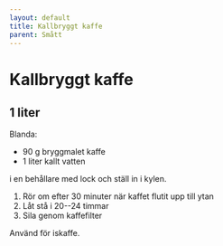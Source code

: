 ```yaml
---
layout: default
title: Kallbryggt kaffe
parent: Smått
---
```


# Kallbryggt kaffe

## 1 liter

Blanda:

-   90 g bryggmalet kaffe
-   1 liter kallt vatten

i en behållare med lock och ställ in i kylen.

1.  Rör om efter 30 minuter när kaffet flutit upp till ytan
2.  Låt stå i 20--24 timmar
3.  Sila genom kaffefilter

Använd för iskaffe.

